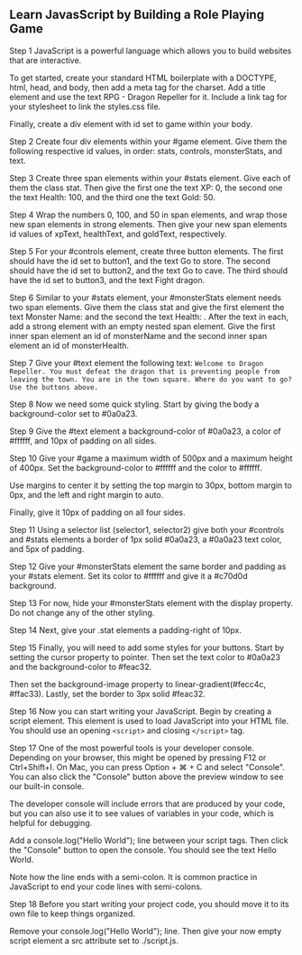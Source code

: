 ## Learn JavasScript by Building a Role Playing Game

Step 1
JavaScript is a powerful language which allows you to build websites that are interactive.

To get started, create your standard HTML boilerplate with a DOCTYPE, html, head, and body, then add a meta tag for the charset. Add a title element and use the text RPG - Dragon Repeller for it. Include a link tag for your stylesheet to link the styles.css file.

Finally, create a div element with id set to game within your body.

Step 2
Create four div elements within your #game element. Give them the following respective id values, in order: stats, controls, monsterStats, and text.

Step 3
Create three span elements within your #stats element. Give each of them the class stat. Then give the first one the text XP: 0, the second one the text Health: 100, and the third one the text Gold: 50.

Step 4
Wrap the numbers 0, 100, and 50 in span elements, and wrap those new span elements in strong elements. Then give your new span elements id values of xpText, healthText, and goldText, respectively.

Step 5
For your #controls element, create three button elements. The first should have the id set to button1, and the text Go to store. The second should have the id set to button2, and the text Go to cave. The third should have the id set to button3, and the text Fight dragon.

Step 6
Similar to your #stats element, your #monsterStats element needs two span elements. Give them the class stat and give the first element the text Monster Name: and the second the text Health: . After the text in each, add a strong element with an empty nested span element. Give the first inner span element an id of monsterName and the second inner span element an id of monsterHealth.

Step 7
Give your #text element the following text:
`Welcome to Dragon Repeller. You must defeat the dragon that is preventing people from leaving the town. You are in the town square. Where do you want to go? Use the buttons above.`

Step 8
Now we need some quick styling. Start by giving the body a background-color set to #0a0a23.

Step 9
Give the #text element a background-color of #0a0a23, a color of #ffffff, and 10px of padding on all sides.

Step 10
Give your #game a maximum width of 500px and a maximum height of 400px. Set the background-color to #ffffff and the color to #ffffff.

Use margins to center it by setting the top margin to 30px, bottom margin to 0px, and the left and right margin to auto.

Finally, give it 10px of padding on all four sides.

Step 11
Using a selector list (selector1, selector2) give both your #controls and #stats elements a border of 1px solid #0a0a23, a #0a0a23 text color, and 5px of padding.

Step 12
Give your #monsterStats element the same border and padding as your #stats element. Set its color to #ffffff and give it a #c70d0d background.

Step 13
For now, hide your #monsterStats element with the display property. Do not change any of the other styling.

Step 14
Next, give your .stat elements a padding-right of 10px.

Step 15
Finally, you will need to add some styles for your buttons. Start by setting the cursor property to pointer. Then set the text color to #0a0a23 and the background-color to #feac32.

Then set the background-image property to linear-gradient(#fecc4c, #ffac33). Lastly, set the border to 3px solid #feac32.

Step 16
Now you can start writing your JavaScript. Begin by creating a script element. This element is used to load JavaScript into your HTML file. You should use an opening `<script>` and closing `</script>` tag.

Step 17
One of the most powerful tools is your developer console. Depending on your browser, this might be opened by pressing F12 or Ctrl+Shift+I. On Mac, you can press Option + ⌘ + C and select "Console". You can also click the "Console" button above the preview window to see our built-in console.

The developer console will include errors that are produced by your code, but you can also use it to see values of variables in your code, which is helpful for debugging.

Add a console.log("Hello World"); line between your script tags. Then click the "Console" button to open the console. You should see the text Hello World.

Note how the line ends with a semi-colon. It is common practice in JavaScript to end your code lines with semi-colons.

Step 18
Before you start writing your project code, you should move it to its own file to keep things organized.

Remove your console.log("Hello World"); line. Then give your now empty script element a src attribute set to ./script.js.